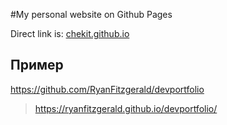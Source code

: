 #My personal website on Github Pages

Direct link is: [chekit.github.io](http://chekit.github.io)

## Пример

https://github.com/RyanFitzgerald/devportfolio

> https://ryanfitzgerald.github.io/devportfolio/